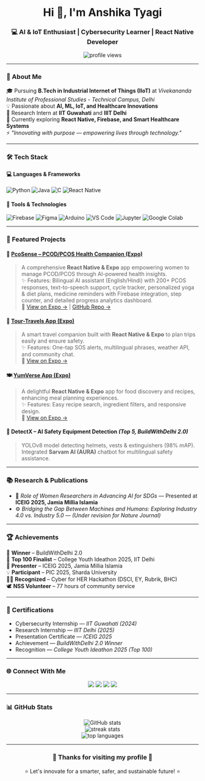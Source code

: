 <!-- 🌸 GITHUB PROFILE README for ANSHIKA TYAGI (Light Theme + Expo Links) -->

<h1 align="center">Hi 👋, I'm Anshika Tyagi</h1>
<h3 align="center">💻 AI & IoT Enthusiast | Cybersecurity Learner | React Native Developer</h3>

<p align="center">
  <img src="https://komarev.com/ghpvc/?username=Tech-Anshika&label=Profile%20views&color=FFC0CB&style=for-the-badge" alt="profile views" />
</p>

---

### 🌸 About Me  

🎓 Pursuing **B.Tech in Industrial Internet of Things (IIoT)** at *Vivekananda Institute of Professional Studies - Technical Campus, Delhi*  
💡 Passionate about **AI, ML, IoT, and Healthcare Innovations**  
🧠 Research Intern at **IIT Guwahati** and **IIIT Delhi**  
🌱 Currently exploring **React Native, Firebase, and Smart Healthcare Systems**  
⚡ *"Innovating with purpose — empowering lives through technology."*

---

### 🛠️ Tech Stack  

#### 💻 Languages & Frameworks  
![Python](https://img.shields.io/badge/Python-FFD43B?style=for-the-badge&logo=python&logoColor=306998)
![Java](https://img.shields.io/badge/Java-F89820?style=for-the-badge&logo=openjdk&logoColor=white)
![C](https://img.shields.io/badge/C-89CFF0?style=for-the-badge&logo=c&logoColor=black)
![React Native](https://img.shields.io/badge/React_Native-61DAFB?style=for-the-badge&logo=react&logoColor=black)

#### 🧰 Tools & Technologies  
![Firebase](https://img.shields.io/badge/Firebase-FFECB3?style=for-the-badge&logo=firebase&logoColor=black)
![Figma](https://img.shields.io/badge/Figma-FFE4E1?style=for-the-badge&logo=figma&logoColor=black)
![Arduino](https://img.shields.io/badge/Arduino-E0FFFF?style=for-the-badge&logo=arduino&logoColor=black)
![VS Code](https://img.shields.io/badge/VS_Code-E6E6FA?style=for-the-badge&logo=visual-studio-code&logoColor=black)
![Jupyter](https://img.shields.io/badge/Jupyter-FFF8DC?style=for-the-badge&logo=jupyter&logoColor=black)
![Google Colab](https://img.shields.io/badge/Google_Colab-FAFAD2?style=for-the-badge&logo=google-colab&logoColor=black)

---

### 📱 Featured Projects  

#### 🌸 [PcoSense – PCOD/PCOS Health Companion (Expo)](https://expo.dev/accounts/anshika-expo/projects/PcoSense)  
> A comprehensive **React Native & Expo** app empowering women to manage PCOD/PCOS through AI-powered health insights.  
> ✨ Features: Bilingual AI assistant (English/Hindi) with 200+ PCOS responses, text-to-speech support, cycle tracker, personalized yoga & diet plans, medicine reminders with Firebase integration, step counter, and detailed progress analytics dashboard.  
> 🔗 [View on Expo →](https://expo.dev/accounts/anshika-expo/projects/PcoSense/builds/5e6b51bb-6093-43f1-9344-d3aab9561063) | [GitHub Repo →](https://github.com/Tech-Anshika/minor-project)

#### 🚗 [Tour-Travels App (Expo)](https://expo.dev/accounts/anshika-expo/projects/tour-travels)  
> A smart travel companion built with **React Native & Expo** to plan trips easily and ensure safety.  
> ✨ Features: One-tap SOS alerts, multilingual phrases, weather API, and community chat.  
> 🔗 [View on Expo →](https://expo.dev/accounts/anshika-expo/projects/tour-travels)

#### 🍽️ [YumVerse App (Expo)](https://expo.dev/accounts/anshika-expo/projects/YumVerse)  
> A delightful **React Native & Expo** app for food discovery and recipes, enhancing meal planning experiences.  
> ✨ Features: Easy recipe search, ingredient filters, and responsive design.  
> 🔗 [View on Expo →](https://expo.dev/accounts/anshika-expo/projects/YumVerse/builds/2bf254ad-40e2-407d-b566-5075acbfa89a)



#### 🦺 DetectX – AI Safety Equipment Detection *(Top 5, BuildWithDelhi 2.0)*  
> YOLOv8 model detecting helmets, vests & extinguishers (98% mAP).  
> Integrated **Sarvam AI (AURA)** chatbot for multilingual safety assistance.  

---

### 📚 Research & Publications  

- 🧠 *Role of Women Researchers in Advancing AI for SDGs* — Presented at **ICEIG 2025, Jamia Millia Islamia**  
- ⚙️ *Bridging the Gap Between Machines and Humans: Exploring Industry 4.0 vs. Industry 5.0* — *(Under revision for Nature Journal)*  

---

### 🏆 Achievements  

🏅 **Winner** – BuildWithDelhi 2.0  
🌟 **Top 100 Finalist** – College Youth Ideathon 2025, IIT Delhi  
🎤 **Presenter** – ICEIG 2025, Jamia Millia Islamia  
💡 **Participant** – PIC 2025, Sharda University  
👩‍💻 **Recognized** – Cyber for HER Hackathon (DSCI, EY, Rubrik, BHC)  
🕊️ **NSS Volunteer** – 77 hours of community service  

---

### 🪪 Certifications  

- Cybersecurity Internship — *IIT Guwahati (2024)*  
- Research Internship — *IIIT Delhi (2025)*  
- Presentation Certificate — *ICEIG 2025*  
- Achievement — *BuildWithDelhi 2.0 Winner*  
- Recognition — *College Youth Ideathon 2025 (Top 100)*  

---

### 🌐 Connect With Me  

<p align="center">
  <a href="mailto:tyagianshika410@gmail.com"><img src="https://img.shields.io/badge/Gmail-F8E0E0?style=for-the-badge&logo=gmail&logoColor=D14836"></a>
  <a href="https://www.linkedin.com/in/anshika-tyagi-413b99266/"><img src="https://img.shields.io/badge/LinkedIn-E0F7FA?style=for-the-badge&logo=linkedin&logoColor=0077B5"></a>
  <a href="https://github.com/Tech-Anshika"><img src="https://img.shields.io/badge/GitHub-F0F0F0?style=for-the-badge&logo=github&logoColor=181717"></a>
  <a href="https://stellar-sherbet-652eb5.netlify.app"><img src="https://img.shields.io/badge/Portfolio-FFF0F5?style=for-the-badge&logo=vercel&logoColor=000000"></a>
</p>

---

### 📊 GitHub Stats  

<p align="center">
  <img src="https://github-readme-stats.vercel.app/api?username=Tech-Anshika&show_icons=true&theme=default" alt="GitHub stats" />
  <br>
  <img src="https://github-readme-streak-stats.herokuapp.com/?user=Tech-Anshika&theme=default" alt="streak stats" />
  <br>
  <img src="https://github-readme-stats.vercel.app/api/top-langs/?username=Tech-Anshika&layout=compact&theme=default" alt="top languages" />
</p>

---

<h3 align="center">🌷 Thanks for visiting my profile 🌷</h3>
<p align="center">⭐ Let's innovate for a smarter, safer, and sustainable future! ⭐</p>

